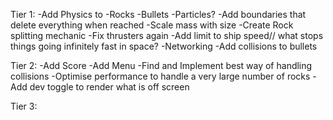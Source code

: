 Tier 1:
-Add Physics to
	-Rocks
	-Bullets
	-Particles?
-Add boundaries that delete everything when reached
-Scale mass with size
-Create Rock splitting mechanic
-Fix thrusters again
-Add limit to ship speed// what stops things going infinitely fast in space?
-Networking
-Add collisions to bullets

Tier 2:
-Add Score
-Add Menu
-Find and Implement best way of handling collisions
-Optimise performance to handle a very large number of rocks
-Add dev toggle to render what is off screen

Tier 3:
